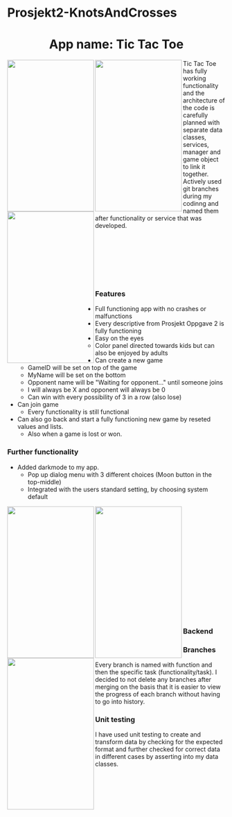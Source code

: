 # Prosjekt2-KnotsAndCrosses

<h1 align="Center">App name: Tic Tac Toe</h1>

<img align="left" width="200" height="350" src="https://user-images.githubusercontent.com/73124270/117058560-11410f80-ad1f-11eb-89a4-346aad8fb3b1.png">
<img align="left" width="200" height="350" src="https://user-images.githubusercontent.com/73124270/117058620-2ae25700-ad1f-11eb-974c-c2db989ccb4d.png">
<img align="left" width="200" height="350" src="https://user-images.githubusercontent.com/73124270/117058666-346bbf00-ad1f-11eb-8e89-e7a188d734d6.png">

Tic Tac Toe has fully working functionality and the architecture of the code is carefully planned with separate data classes, services, manager and game object to link it together. Actively used git branches during my codinng and named them after functionality or service that was developed.

<br />
<br />
<br />
<br />
<br />
<br />


<h3 align="Left">Features</h3>


* Full functioning app with no crashes or malfunctions
* Every descriptive from Prosjekt Oppgave 2 is fully functioning
* Easy on the eyes
  * Color panel directed towards kids but can also be enjoyed by adults
* Can create a new game 
  * GameID will be set on top of the game
  * MyName will be set on the bottom
  * Opponent name will be "Waiting for opponent..." until someone joins
  * I will always be X and opponent will always be 0
  * Can win with every possibility of 3 in a row (also lose)
* Can join game
  * Every functionality is still functional
* Can also go back and start a fully functioning new game by reseted values and lists.
  * Also when a game is lost or won.


<h3 align="Left">Further functionality</h3>

*  Added darkmode to my app.
   *  Pop up dialog menu with 3 different choices (Moon button in the top-middle)
   *  Integrated with the users standard setting, by choosing system default

<img align="left" width="200" height="350" src="https://user-images.githubusercontent.com/73124270/117064256-3be29680-ad26-11eb-9350-b739a8e03435.png">
<img align="left" width="200" height="350" src="https://user-images.githubusercontent.com/73124270/117058705-3d5c9080-ad1f-11eb-885e-10ce2c991e8e.png">
<img align="left" width="200" height="350" src="https://user-images.githubusercontent.com/73124270/117058723-42214480-ad1f-11eb-95a4-1977f0f65492.png">

<br />
<br />
<br />
<br />
<br />
<br />
<br />
<br />
<br />
<br />
<br />
<br />
<br />
<br />
<br />

<h3 align="Left">Backend</h3>

  
<h3 align="Left">Branches</h3>
Every branch is named with function and then the specific task (functionality/task). I decided to not delete any branches after merging on the basis that it is easier to view the progress of each branch without having to go into history. 


<h3 align="Left">Unit testing</h3>
I have used unit testing to create and transform data by checking for the expected format and further checked for correct data in different cases by asserting into my data classes. 

